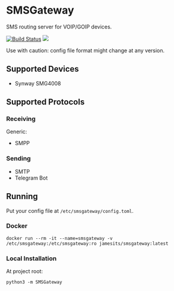 # SMSGateway

SMS routing server for VOIP/GOIP devices.

[![Build Status](https://dev.azure.com/nekomimiswitch/General/_apis/build/status/SMSGateway?branchName=master)](https://dev.azure.com/nekomimiswitch/General/_build/latest?definitionId=79&branchName=master) [![](https://images.microbadger.com/badges/image/jamesits/smsgateway.svg)](https://microbadger.com/images/jamesits/smsgateway "Get your own image badge on microbadger.com")

Use with caution: config file format might change at any version.

## Supported Devices
* Synway SMG4008

## Supported Protocols

### Receiving
Generic:
* SMPP

### Sending
* SMTP
* Telegram Bot

## Running

Put your config file at `/etc/smsgateway/config.toml`.

### Docker

```shell
docker run --rm -it --name=smsgateway -v /etc/smsgateway:/etc/smsgateway:ro jamesits/smsgateway:latest
```

### Local Installation
At project root:

```shell
python3 -m SMSGateway
```